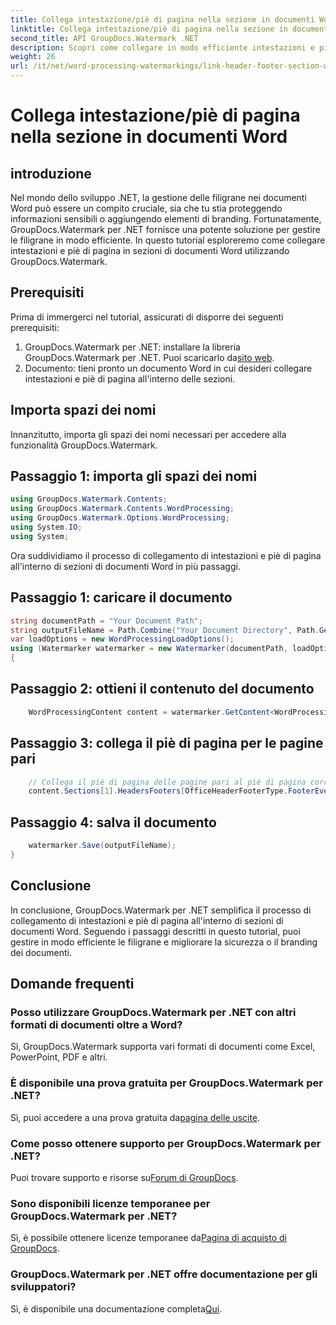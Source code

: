 ```yaml
---
title: Collega intestazione/piè di pagina nella sezione in documenti Word
linktitle: Collega intestazione/piè di pagina nella sezione in documenti Word
second_title: API GroupDocs.Watermark .NET
description: Scopri come collegare in modo efficiente intestazioni e piè di pagina all'interno di sezioni di documenti Word utilizzando GroupDocs.Watermark per .NET. Gestione e sicurezza dei documenti.
weight: 26
url: /it/net/word-processing-watermarkings/link-header-footer-section-word-docs/
---
```


# Collega intestazione/piè di pagina nella sezione in documenti Word

## introduzione
Nel mondo dello sviluppo .NET, la gestione delle filigrane nei documenti Word può essere un compito cruciale, sia che tu stia proteggendo informazioni sensibili o aggiungendo elementi di branding. Fortunatamente, GroupDocs.Watermark per .NET fornisce una potente soluzione per gestire le filigrane in modo efficiente. In questo tutorial esploreremo come collegare intestazioni e piè di pagina in sezioni di documenti Word utilizzando GroupDocs.Watermark.
## Prerequisiti
Prima di immergerci nel tutorial, assicurati di disporre dei seguenti prerequisiti:
1. GroupDocs.Watermark per .NET: installare la libreria GroupDocs.Watermark per .NET. Puoi scaricarlo da[sito web](https://releases.groupdocs.com/Watermark/net/).
2. Documento: tieni pronto un documento Word in cui desideri collegare intestazioni e piè di pagina all'interno delle sezioni.

## Importa spazi dei nomi
Innanzitutto, importa gli spazi dei nomi necessari per accedere alla funzionalità GroupDocs.Watermark.
## Passaggio 1: importa gli spazi dei nomi
```csharp
using GroupDocs.Watermark.Contents;
using GroupDocs.Watermark.Contents.WordProcessing;
using GroupDocs.Watermark.Options.WordProcessing;
using System.IO;
using System;
```
Ora suddividiamo il processo di collegamento di intestazioni e piè di pagina all'interno di sezioni di documenti Word in più passaggi.
## Passaggio 1: caricare il documento
```csharp
string documentPath = "Your Document Path";
string outputFileName = Path.Combine("Your Document Directory", Path.GetFileName(documentPath));
var loadOptions = new WordProcessingLoadOptions();
using (Watermarker watermarker = new Watermarker(documentPath, loadOptions))
{
```
## Passaggio 2: ottieni il contenuto del documento
```csharp
    WordProcessingContent content = watermarker.GetContent<WordProcessingContent>();
```
## Passaggio 3: collega il piè di pagina per le pagine pari
```csharp
    // Collega il piè di pagina delle pagine pari al piè di pagina corrispondente nella sezione precedente
    content.Sections[1].HeadersFooters[OfficeHeaderFooterType.FooterEven].IsLinkedToPrevious = true;
```
## Passaggio 4: salva il documento
```csharp
    watermarker.Save(outputFileName);
}
```

## Conclusione
In conclusione, GroupDocs.Watermark per .NET semplifica il processo di collegamento di intestazioni e piè di pagina all'interno di sezioni di documenti Word. Seguendo i passaggi descritti in questo tutorial, puoi gestire in modo efficiente le filigrane e migliorare la sicurezza o il branding dei documenti.
## Domande frequenti
### Posso utilizzare GroupDocs.Watermark per .NET con altri formati di documenti oltre a Word?
Sì, GroupDocs.Watermark supporta vari formati di documenti come Excel, PowerPoint, PDF e altri.
### È disponibile una prova gratuita per GroupDocs.Watermark per .NET?
Sì, puoi accedere a una prova gratuita da[pagina delle uscite](https://releases.groupdocs.com/).
### Come posso ottenere supporto per GroupDocs.Watermark per .NET?
 Puoi trovare supporto e risorse su[Forum di GroupDocs](https://forum.groupdocs.com/c/watermark/19).
### Sono disponibili licenze temporanee per GroupDocs.Watermark per .NET?
 Sì, è possibile ottenere licenze temporanee da[Pagina di acquisto di GroupDocs](https://purchase.groupdocs.com/temporary-license/).
### GroupDocs.Watermark per .NET offre documentazione per gli sviluppatori?
 Sì, è disponibile una documentazione completa[Qui](https://tutorials.groupdocs.com/Watermark/net/).